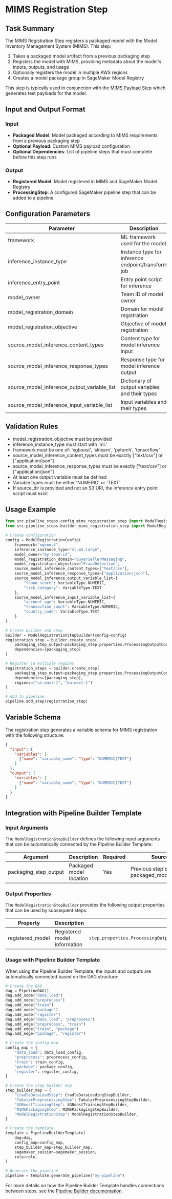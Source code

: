 # MIMS Registration Step

## Task Summary
The MIMS Registration Step registers a packaged model with the Model Inventory Management System (MIMS). This step:

1. Takes a packaged model artifact from a previous packaging step
2. Registers the model with MIMS, providing metadata about the model's inputs, outputs, and usage
3. Optionally registers the model in multiple AWS regions
4. Creates a model package group in SageMaker Model Registry

This step is typically used in conjunction with the [MIMS Payload Step](mims_payload_step.md) which generates test payloads for the model.

## Input and Output Format

### Input
- **Packaged Model**: Model packaged according to MIMS requirements from a previous packaging step
- **Optional Payload**: Custom MIMS payload configuration
- **Optional Dependencies**: List of pipeline steps that must complete before this step runs

### Output
- **Registered Model**: Model registered in MIMS and SageMaker Model Registry
- **ProcessingStep**: A configured SageMaker pipeline step that can be added to a pipeline

## Configuration Parameters

| Parameter | Description | Default |
|-----------|-------------|---------|
| framework | ML framework used for the model | xgboost |
| inference_instance_type | Instance type for inference endpoint/transform job | ml.m5.large |
| inference_entry_point | Entry point script for inference | inference.py |
| model_owner | Team ID of model owner | team id |
| model_registration_domain | Domain for model registration | BuyerSellerMessaging |
| model_registration_objective | Objective of model registration | Required |
| source_model_inference_content_types | Content type for model inference input | ["text/csv"] |
| source_model_inference_response_types | Response type for model inference output | ["application/json"] |
| source_model_inference_output_variable_list | Dictionary of output variables and their types | {"legacy-score": "NUMERIC"} |
| source_model_inference_input_variable_list | Input variables and their types | {} |

## Validation Rules
- model_registration_objective must be provided
- inference_instance_type must start with 'ml.'
- framework must be one of: 'xgboost', 'sklearn', 'pytorch', 'tensorflow'
- source_model_inference_content_types must be exactly ["text/csv"] or ["application/json"]
- source_model_inference_response_types must be exactly ["text/csv"] or ["application/json"]
- At least one output variable must be defined
- Variable types must be either 'NUMERIC' or 'TEXT'
- If source_dir is provided and not an S3 URI, the inference entry point script must exist

## Usage Example
```python
from src.pipeline_steps.config_mims_registration_step import ModelRegistrationConfig, VariableType
from src.pipeline_steps.builder_mims_registration_step import ModelRegistrationStepBuilder

# Create configuration
config = ModelRegistrationConfig(
    framework="xgboost",
    inference_instance_type="ml.m5.large",
    model_owner="my-team-id",
    model_registration_domain="BuyerSellerMessaging",
    model_registration_objective="FraudDetection",
    source_model_inference_content_types=["text/csv"],
    source_model_inference_response_types=["application/json"],
    source_model_inference_output_variable_list={
        "fraud_score": VariableType.NUMERIC,
        "risk_category": VariableType.TEXT
    },
    source_model_inference_input_variable_list={
        "account_age": VariableType.NUMERIC,
        "transaction_count": VariableType.NUMERIC,
        "country_code": VariableType.TEXT
    }
)

# Create builder and step
builder = ModelRegistrationStepBuilder(config=config)
registration_step = builder.create_step(
    packaging_step_output=packaging_step.properties.ProcessingOutputConfig.Outputs["packaged_model_output"].S3Output.S3Uri,
    dependencies=[packaging_step]
)

# Register in multiple regions
registration_steps = builder.create_step(
    packaging_step_output=packaging_step.properties.ProcessingOutputConfig.Outputs["packaged_model_output"].S3Output.S3Uri,
    dependencies=[packaging_step],
    regions=["us-east-1", "eu-west-1"]
)

# Add to pipeline
pipeline.add_step(registration_step)
```

## Variable Schema
The registration step generates a variable schema for MIMS registration with the following structure:

```json
{
  "input": {
    "variables": [
      {"name": "variable_name", "type": "NUMERIC|TEXT"}
    ]
  },
  "output": {
    "variables": [
      {"name": "variable_name", "type": "NUMERIC|TEXT"}
    ]
  }
}
```

## Integration with Pipeline Builder Template

### Input Arguments

The `ModelRegistrationStepBuilder` defines the following input arguments that can be automatically connected by the Pipeline Builder Template:

| Argument | Description | Required | Source |
|----------|-------------|----------|--------|
| packaging_step_output | Packaged model location | Yes | Previous step's packaged_model_output |

### Output Properties

The `ModelRegistrationStepBuilder` provides the following output properties that can be used by subsequent steps:

| Property | Description | Access Pattern |
|----------|-------------|---------------|
| registered_model | Registered model information | `step.properties.ProcessingOutputConfig.Outputs["registered_model"].S3Output.S3Uri` |

### Usage with Pipeline Builder Template

When using the Pipeline Builder Template, the inputs and outputs are automatically connected based on the DAG structure:

```python
# Create the DAG
dag = PipelineDAG()
dag.add_node("data_load")
dag.add_node("preprocess")
dag.add_node("train")
dag.add_node("package")
dag.add_node("register")
dag.add_edge("data_load", "preprocess")
dag.add_edge("preprocess", "train")
dag.add_edge("train", "package")
dag.add_edge("package", "register")

# Create the config map
config_map = {
    "data_load": data_load_config,
    "preprocess": preprocess_config,
    "train": train_config,
    "package": package_config,
    "register": register_config,
}

# Create the step builder map
step_builder_map = {
    "CradleDataLoadStep": CradleDataLoadingStepBuilder,
    "TabularPreprocessingStep": TabularPreprocessingStepBuilder,
    "XGBoostTrainingStep": XGBoostTrainingStepBuilder,
    "MIMSPackagingStep": MIMSPackagingStepBuilder,
    "ModelRegistrationStep": ModelRegistrationStepBuilder,
}

# Create the template
template = PipelineBuilderTemplate(
    dag=dag,
    config_map=config_map,
    step_builder_map=step_builder_map,
    sagemaker_session=sagemaker_session,
    role=role,
)

# Generate the pipeline
pipeline = template.generate_pipeline("my-pipeline")
```

For more details on how the Pipeline Builder Template handles connections between steps, see the [Pipeline Builder documentation](../pipeline_builder/README.md).
